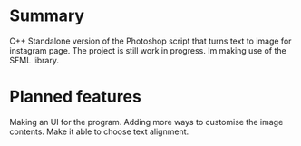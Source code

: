 # Summary
C++ Standalone version of the Photoshop script that turns text to image for instagram page.
The project is still work in progress.
Im making use of the SFML library.

# Planned features
Making an UI for the program.
Adding more ways to customise the image contents.
Make it able to choose text alignment.
